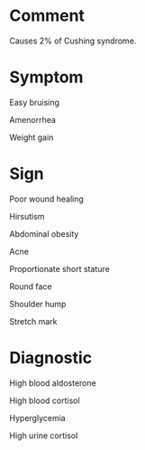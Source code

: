# Comment

Causes 2% of Cushing syndrome.

# Symptom

Easy bruising

Amenorrhea

Weight gain

# Sign

Poor wound healing

Hirsutism

Abdominal obesity

Acne

Proportionate short stature

Round face

Shoulder hump

Stretch mark

# Diagnostic

High blood aldosterone

High blood cortisol

Hyperglycemia

High urine cortisol

